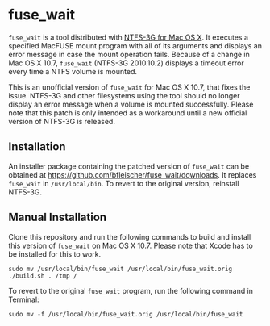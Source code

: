# fuse_wait

`fuse_wait` is a tool distributed with [NTFS-3G for Mac OS X](http://macntfs-3g.blogspot.com/). It executes a specified MacFUSE mount program with all of its arguments and displays an error message in case the mount operation fails. Because of a change in Mac OS X 10.7, `fuse_wait` (NTFS-3G 2010.10.2) displays a timeout error every time a NTFS volume is mounted.

This is an unofficial version of `fuse_wait` for Mac OS X 10.7, that fixes the issue. NTFS-3G and other filesystems using the tool should no longer display an error message when a volume is mounted successfully. Please note that this patch is only intended as a workaround until a new official version of NTFS-3G is released.

## Installation

An installer package containing the patched version of `fuse_wait` can be obtained at https://github.com/bfleischer/fuse_wait/downloads. It replaces `fuse_wait` in `/usr/local/bin`. To revert to the original version, reinstall NTFS-3G.

## Manual Installation

Clone this repository and run the following commands to build and install this version of `fuse_wait` on Mac OS X 10.7. Please note that Xcode has to be installed for this to work.

    sudo mv /usr/local/bin/fuse_wait /usr/local/bin/fuse_wait.orig
    ./build.sh . /tmp /

To revert to the original `fuse_wait` program, run the following command in Terminal:

    sudo mv -f /usr/local/bin/fuse_wait.orig /usr/local/bin/fuse_wait
